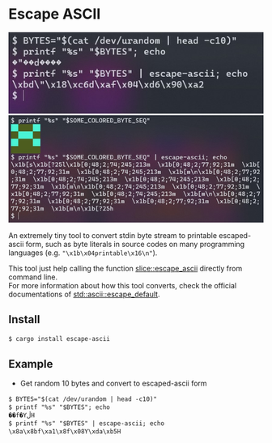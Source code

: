 # Escape ASCII

![binary-example-0.png](https://raw.githubusercontent.com/snoopy3476/escape-ascii/main/assets/binary-example-0.jpg)
![binary-example-1.png](https://raw.githubusercontent.com/snoopy3476/escape-ascii/main/assets/binary-example-1.jpg)

An extremely tiny tool to convert stdin byte stream to printable escaped-ascii form, such as byte literals in source codes on many programming languages (e.g. `"\x1b\x04printable\x16\n"`).

This tool just help calling the function [slice::escape_ascii](https://doc.rust-lang.org/std/primitive.u8.html#method.escape_ascii) directly from command line.  
For more information about how this tool converts, check the official documentations of [std::ascii::escape_default](https://doc.rust-lang.org/std/ascii/fn.escape_default.html).

## Install

```shell
$ cargo install escape-ascii
```

## Example

- Get random 10 bytes and convert to escaped-ascii form
```shell
$ BYTES="$(cat /dev/urandom | head -c10)"
$ printf "%s" "$BYTES"; echo
��f�YڵH
$ printf "%s" "$BYTES" | escape-ascii; echo
\x8a\x8bf\xa1\x8f\x08Y\xda\xb5H
```
